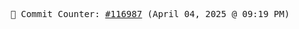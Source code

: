 <p align="center">
    <samp>
        📮 Commit Counter: <a href="https://github.com/Javascript-void0/Javascript-void0/commits/main">#116987</a> (April 04, 2025 @ 09:19 PM)
    </samp>
</p>